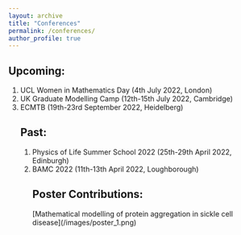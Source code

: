 ```yaml
---
layout: archive
title: "Conferences"
permalink: /conferences/
author_profile: true
---
```


<h2>Upcoming:</h2>
<ol>
  <li>UCL Women in Mathematics Day (4th July 2022, London)
  <li>UK Graduate Modelling Camp (12th-15th July 2022, Cambridge)
  <li>ECMTB (19th-23rd September 2022, Heidelberg)


<h2>Past:</h2>
<ol>
  <li>Physics of Life Summer School 2022 (25th-29th April 2022, Edinburgh)
  <li>BAMC 2022 (11th-13th April 2022, Loughborough)

<h2>Poster Contributions:</h2>
[Mathematical modelling of protein aggregation in sickle cell disease](/images/poster_1.png)



